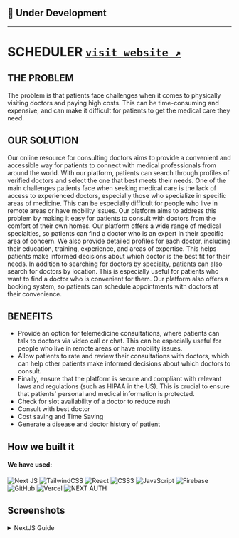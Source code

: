 ## 🚧 Under Development
----
# SCHEDULER [`visit website ↗`](https://hackzon2023.vercel.app/)

## THE PROBLEM
The problem is that patients face challenges when it comes to physically visiting doctors and paying high costs. This can be time-consuming and expensive, and can make it difficult for patients to get the medical care they need.

## OUR SOLUTION 
Our online resource for consulting doctors aims to provide a convenient and accessible way for patients to connect with medical professionals from around the world. With our platform, patients can search through profiles of verified doctors and select the one that best meets their needs.
One of the main challenges patients face when seeking medical care is the lack of access to experienced doctors, especially those who specialize in specific areas of medicine. This can be especially difficult for people who live in remote areas or have mobility issues. Our platform aims to address this problem by making it easy for patients to consult with doctors from the comfort of their own homes.
Our platform offers a wide range of medical specialties, so patients can find a doctor who is an expert in their specific area of concern. We also provide detailed profiles for each doctor, including their education, training, experience, and areas of expertise. This helps patients make informed decisions about which doctor is the best fit for their needs.
In addition to searching for doctors by specialty, patients can also search for doctors by location. This is especially useful for patients who want to find a doctor who is convenient for them. Our platform also offers a booking system, so patients can schedule appointments with doctors at their convenience.
## BENEFITS
- Provide an option for telemedicine consultations, where patients can talk to doctors via video call or chat. This can be especially useful for people who live in remote areas or have mobility issues.
- Allow patients to rate and review their consultations with doctors, which can help other patients make informed decisions about which doctors to consult.
- Finally, ensure that the platform is secure and compliant with relevant laws and regulations (such as HIPAA in the US). This is crucial to ensure that patients' personal and medical information is protected.
- Check for slot availability of a doctor to reduce rush
- Consult with best doctor
- Cost saving and Time Saving
- Generate a disease and doctor history of patient 


## How we built it
#### We have used:  
![Next JS](https://img.shields.io/badge/Next-black?style=for-the-badge&logo=next.js&logoColor=white)
![TailwindCSS](https://img.shields.io/badge/tailwindcss-%2338B2AC.svg?style=for-the-badge&logo=tailwind-css&logoColor=white)
![React](https://img.shields.io/badge/react-%2320232a.svg?style=for-the-badge&logo=react&logoColor=%2361DAFB)
![CSS3](https://img.shields.io/badge/css3-%231572B6.svg?style=for-the-badge&logo=css3&logoColor=white)
![JavaScript](https://img.shields.io/badge/javascript-%23323330.svg?style=for-the-badge&logo=javascript&logoColor=%23F7DF1E)
![Firebase](https://img.shields.io/badge/Firebase-039BE5?style=for-the-badge&logo=Firebase&logoColor=white)
![GitHub](https://img.shields.io/badge/github-%23121011.svg?style=for-the-badge&logo=github&logoColor=white)
![Vercel](https://img.shields.io/badge/vercel-%23000000.svg?style=for-the-badge&logo=vercel&logoColor=white)
![NEXT AUTH](https://img.shields.io/badge/NextAuth-black?style=for-the-badge&logo=nxtauth&logoColor=blue)

## Screenshots


<details> <summary>NextJS Guide </summary>
This is a [Next.js](https://nextjs.org/) project bootstrapped with [`create-next-app`](https://github.com/vercel/next.js/tree/canary/packages/create-next-app).

## Getting Started

First, run the development server:

```bash
npm run dev
# or
yarn dev
```

Open [http://localhost:3000](http://localhost:3000) with your browser to see the result.

You can start editing the page by modifying `pages/index.js`. The page auto-updates as you edit the file.

[API routes](https://nextjs.org/docs/api-routes/introduction) can be accessed on [http://localhost:3000/api/hello](http://localhost:3000/api/hello). This endpoint can be edited in `pages/api/hello.js`.

The `pages/api` directory is mapped to `/api/*`. Files in this directory are treated as [API routes](https://nextjs.org/docs/api-routes/introduction) instead of React pages.

## Learn More

To learn more about Next.js, take a look at the following resources:

- [Next.js Documentation](https://nextjs.org/docs) - learn about Next.js features and API.
- [Learn Next.js](https://nextjs.org/learn) - an interactive Next.js tutorial.

You can check out [the Next.js GitHub repository](https://github.com/vercel/next.js/) - your feedback and contributions are welcome!

## Deploy on Vercel

The easiest way to deploy your Next.js app is to use the [Vercel Platform](https://vercel.com/new?utm_medium=default-template&filter=next.js&utm_source=create-next-app&utm_campaign=create-next-app-readme) from the creators of Next.js.

Check out our [Next.js deployment documentation](https://nextjs.org/docs/deployment) for more details.

</details>
